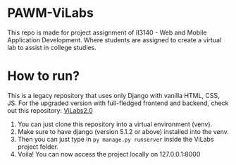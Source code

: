 # PAWM-ViLabs
This repo is made for project assignment of II3140 - Web and Mobile Application Development. Where students are assigned to create a virtual lab to assist in college studies.

# How to run?
This is a legacy repository that uses only Django with vanilla HTML, CSS, JS. For the upgraded version with full-fledged frontend and backend, check out this repository: [ViLabs2.0](https://github.com/RunningPie/PAWM-ViLabs-Tugas2)

1. You can just clone this repository into a virtual environment (venv).
2. Make sure to have django (version 5.1.2 or above) installed into the venv.
3. Then you can just type in `py manage.py runserver` inside the ViLabs project folder.
4. Voila! You can now access the project locally on 127.0.0.1:8000